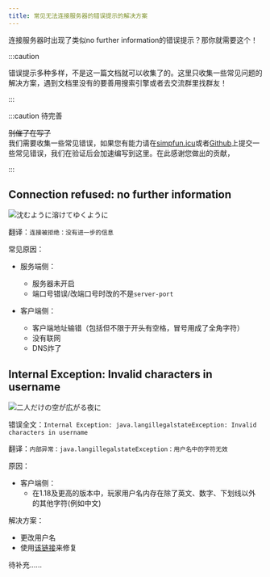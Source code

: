 ```yaml
---
title: 常见无法连接服务器的错误提示的解决方案
---
```


连接服务器时出现了类似no further information的错误提示？那你就需要这个！

:::caution

错误提示多种多样，不是这一篇文档就可以收集了的。这里只收集一些常见问题的解决方案，遇到文档里没有的要善用搜索引擎或者去交流群里找群友！

:::

:::caution 待完善

~~别催了在写了~~  
我们需要收集一些常见错误，如果您有能力请在[simpfun.icu](https://simpfun.icu/d/99)或者[Github](https://github.com/ZengXiaoPi/Simpfun_Wiki/issues)上提交一些常见错误，我们在验证后会加速编写到这里。在此感谢您做出的贡献，

:::

## Connection refused: no further information

![沈むように溶けてゆくように](/img/pages/MCJE-CannotConnect-1.png)

翻译：`连接被拒绝：没有进一步的信息`

常见原因：
+ 服务端侧：
  + 服务器未开启
  + 端口号错误/改端口号时改的不是`server-port`

+ 客户端侧：
  + 客户端地址输错（包括但不限于开头有空格，冒号用成了全角字符）
  + 没有联网
  + DNS炸了

## Internal Exception: Invalid characters in username

![二人だけの空が広がる夜に](/img/pages/MCJE-CannotConnect-2.png)

错误全文：`Internal Exception: java.langillegalstateException: Invalid characters in username`

翻译：`内部异常：java.langillegalstateException：用户名中的字符无效`

原因：
+ 客户端侧：
  + 在1.18及更高的版本中，玩家用户名内存在除了英文、数字、下划线以外的其他字符(例如中文)
  
解决方案：
+ 更改用户名
+ 使用[该链接](https://www.mcbbs.net/thread-1343036-1-1.html)来修复


待补充......
